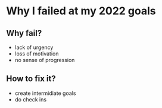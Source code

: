 # Why I failed at my 2022 goals

## Why fail?

- lack of urgency
- loss of motivation
- no sense of progression
    
## How to fix it?

- create intermidiate goals
- do check ins
